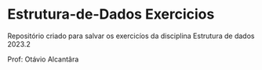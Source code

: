 # Estrutura-de-Dados Exercicios

Repositório criado para salvar os exercicíos da disciplina Estrutura de dados 2023.2

Prof: Otávio Alcantâra
